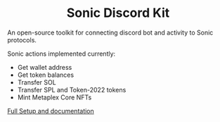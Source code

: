 <div align="center">

# Sonic Discord Kit

</div>

An open-source toolkit for connecting discord bot and activity to Sonic protocols.

Sonic actions implemented currently:

- Get wallet address
- Get token balances
- Transfer SOL
- Transfer SPL and Token-2022 tokens
- Mint Metaplex Core NFTs

[Full Setup and documentation](https://arnavs-organization.gitbook.io/sonic-discord-kit)
